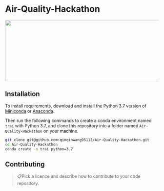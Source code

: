 # Air-Quality-Hackathon

<p align="center">
<img src="https://media.giphy.com/media/by7uJ8IGaeDmw/giphy.gif" width="888" height = "200">
</p>

## Installation

To install requirements, download and install the Python 3.7 version of [Miniconda](https://docs.conda.io/en/latest/miniconda.html) or [Anaconda](https://www.anaconda.com/distribution/#download-section).

Then run the following commands to create a conda environment named `trai` with Python 3.7, and clone this repository into a folder named `Air-Quality-Hackathon` on your machine.

```bash
git clone git@github.com:qinqinwang95113/Air-Quality-Hackathon.git
cd Air-Quality-Hackathon
conda create -n trai python=3.7
```

<!-- > 📋Describe how to set up the environment, e.g. pip/conda/docker commands, download datasets, etc... -->


## Contributing

> 📋Pick a licence and describe how to contribute to your code repository. 



